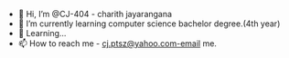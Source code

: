 - 👋 Hi, I’m @CJ-404 - charith jayarangana
- 🌱 I’m currently learning computer science bachelor degree.(4th year)
- 🎉 Learning...
- 📫 How to reach me - cj.ptsz@yahoo.com-email me.

<!---
CJ-404/CJ-404 is a ✨ special ✨ repository because its `README.md` (this file) appears on your GitHub profile.
You can click the Preview link to take a look at your changes.
--->
